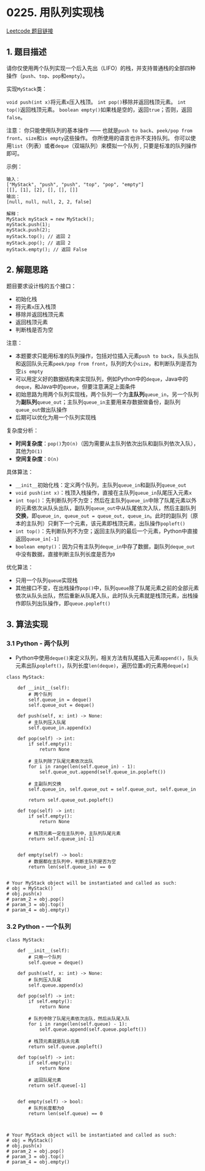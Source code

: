 # 0225. 用队列实现栈
[Leetcode 题目链接](https://leetcode.com/problems/implement-stack-using-queues/)

## 1. 题目描述
请你仅使用两个队列实现一个后入先出（LIFO）的栈，并支持普通栈的全部四种操作（`push`、`top`、`pop`和`empty`）。

实现`MyStack`类：

`void push(int x)`将元素`x`压入栈顶。
`int pop()`移除并返回栈顶元素。
`int top()`返回栈顶元素。
`boolean empty()`如果栈是空的，返回`true`；否则，返回`false`。
 

注意：
你只能使用队列的基本操作 —— 也就是`push to back`、`peek/pop from front`、`size`和`is empty`这些操作。
你所使用的语言也许不支持队列。 你可以使用`list`（列表）或者`deque`（双端队列）来模拟一个队列 , 只要是标准的队列操作即可。
 

示例：
```
输入：
["MyStack", "push", "push", "top", "pop", "empty"]
[[], [1], [2], [], [], []]
输出：
[null, null, null, 2, 2, false]

解释：
MyStack myStack = new MyStack();
myStack.push(1);
myStack.push(2);
myStack.top(); // 返回 2
myStack.pop(); // 返回 2
myStack.empty(); // 返回 False
```

## 2. 解题思路
题目要求设计栈的五个接口：
* 初始化栈
* 将元素`x`压入栈顶
* 移除并返回栈顶元素
* 返回栈顶元素
* 判断栈是否为空

注意：
* 本题要求只能用标准的队列操作，包括对位插入元素`push to back`，队头出队和返回队头元素`peek/pop from front`，队列的大小`size`，和判断队列是否为空`is empty`
* 可以用定义好的数据结构来实现队列，例如Python中的`deque`，Java中的`deque`，和Java中的`queue`，但要注意满足上面条件
* 初始思路为用两个队列实现栈，两个队列一个为**主队列**`queue_in`，另一个队列为**副队列**`queue_out`；主队列`queue_in`主要用来存数据做备份，副队列`queue_out`做出队操作
* 后期可以优化为用一个队列实现栈

复杂度分析：
* **时间复杂度**：`pop()`为`O(n)`（因为需要从主队列依次出队和副队列依次入队），其他为`O(1)`
* **空间复杂度**：`O(n)`

具体算法：
* `__init__`初始化栈：定义两个队列，主队列`queue_in`和副队列`queue_out`
* `void push(int x)`：栈顶入栈操作，直接在主队列`queue_in`队尾压入元素`x`
* `int top()`：先判断队列不为空；然后在主队列`queue_in`中除了队尾元素以外的元素依次从队头出队，副队列`queue_out`中从队尾依次入队，然后主副队列**交换**，即`queue_in, queue_out = queue_out, queue_in`。此时的副队列（原本的主队列）只剩下一个元素，该元素即栈顶元素，出队操作`popleft()`
* `int top()`：先判断队列不为空；返回主队列的最后一个元素，Python中直接返回`queue_in[-1]`
* `boolean empty()`：因为只有主队列`deque_in`中存了数据，副队列`deque_out`中没有数据，直接判断主队列长度是否为`0`

优化算法：
* 只用一个队列`queue`实现栈
* 其他接口不变，在出栈操作`pop()`中，队列`queue`除了队尾元素之前的全部元素依次从队头出队，然后重新从队尾入队，此时队头元素就是栈顶元素，出栈操作即队列出队操作，即`queue.popleft()`

## 3. 算法实现

### 3.1 Python - 两个队列
* Python中使用`deque()`来定义队列，相关方法有队尾插入元素`append()`，队头元素出队`popleft()`，队列长度`len(deque)`，遍历位置`x`的元素用`deque[x]`

```Py
class MyStack:

    def __init__(self):
        # 两个队列
        self.queue_in = deque()
        self.queue_out = deque()

    def push(self, x: int) -> None:
        # 主队列压入队尾
        self.queue_in.append(x)

    def pop(self) -> int:
        if self.empty():
            return None

        # 主队列除了队尾元素依次出队
        for i in range(len(self.queue_in) - 1):
            self.queue_out.append(self.queue_in.popleft())
        
        # 主副队列交换
        self.queue_in, self.queue_out = self.queue_out, self.queue_in

        return self.queue_out.popleft()

    def top(self) -> int:
        if self.empty():
            return None
        
        # 栈顶元素一定在主队列中，主队列队尾元素
        return self.queue_in[-1]


    def empty(self) -> bool:
        # 数据都在主队列中，判断主队列是否为空
        return len(self.queue_in) == 0


# Your MyStack object will be instantiated and called as such:
# obj = MyStack()
# obj.push(x)
# param_2 = obj.pop()
# param_3 = obj.top()
# param_4 = obj.empty()
```

### 3.2 Python - 一个队列
```Py
class MyStack:

    def __init__(self):
        # 只用一个队列
        self.queue = deque()

    def push(self, x: int) -> None:
        # 队列压入队尾
        self.queue.append(x)

    def pop(self) -> int:
        if self.empty():
            return None

        # 队列中除了队尾元素依次出队，然后从队尾入队
        for i in range(len(self.queue) - 1):
            self.queue.append(self.queue.popleft())
        
        # 栈顶元素就是队头元素
        return self.queue.popleft()

    def top(self) -> int:
        if self.empty():
            return None
        
        # 返回队尾元素
        return self.queue[-1]


    def empty(self) -> bool:
        # 队列长度都为0
        return len(self.queue) == 0



# Your MyStack object will be instantiated and called as such:
# obj = MyStack()
# obj.push(x)
# param_2 = obj.pop()
# param_3 = obj.top()
# param_4 = obj.empty()
```